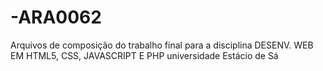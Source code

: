 # -ARA0062
 Arquivos de composição do trabalho final para a disciplina DESENV. WEB EM HTML5, CSS, JAVASCRIPT E PHP universidade Estácio de Sá
